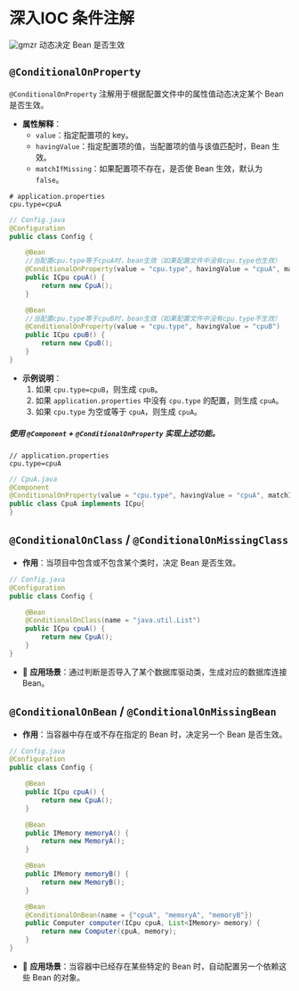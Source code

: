 # 深入IOC 条件注解
![gmzr](../Source/展示图片/gmzr.png)
动态决定 Bean 是否生效
## `@ConditionalOnProperty`
`@ConditionalOnProperty` 注解用于根据配置文件中的属性值动态决定某个 Bean 是否生效。

- **属性解释**：
  - `value`：指定配置项的 key。
  - `havingValue`：指定配置项的值，当配置项的值与该值匹配时，Bean 生效。
  - `matchIfMissing`：如果配置项不存在，是否使 Bean 生效，默认为 `false`。

```properties
# application.properties
cpu.type=cpuA
```

```java
// Config.java
@Configuration
public class Config {

    @Bean
    //当配置cpu.type等于cpuA时，bean生效（如果配置文件中没有cpu.type也生效）
    @ConditionalOnProperty(value = "cpu.type", havingValue = "cpuA", matchIfMissing = true)
    public ICpu cpuA() {
        return new CpuA();
    }

    @Bean
    //当配置cpu.type等于cpuB时，bean生效（如果配置文件中没有cpu.type不生效）
    @ConditionalOnProperty(value = "cpu.type", havingValue = "cpuB")
    public ICpu cpuB() {
        return new CpuB();
    }
}
```

- **示例说明**：
  1. 如果 `cpu.type=cpuB`，则生成 `cpuB`。
  2. 如果 `application.properties` 中没有 `cpu.type` 的配置，则生成 `cpuA`。
  3. 如果 `cpu.type` 为空或等于 `cpuA`，则生成 `cpuA`。

##### 使用 `@Component` + `@ConditionalOnProperty` 实现上述功能。
```properties
// application.properties  
cpu.type=cpuA
```
```java
// CpuA.java  
@Component  
@ConditionalOnProperty(value = "cpu.type", havingValue = "cpuA", matchIfMissing = true)  
public class CpuA implements ICpu{  
}
```

## `@ConditionalOnClass` / `@ConditionalOnMissingClass`
- **作用**：当项目中包含或不包含某个类时，决定 Bean 是否生效。

```java
// Config.java
@Configuration
public class Config {

    @Bean
    @ConditionalOnClass(name = "java.util.List")
    public ICpu cpuA() {
        return new CpuA();
    }
}
```

  * 💎   **应用场景**：通过判断是否导入了某个数据库驱动类，生成对应的数据库连接 Bean。

## `@ConditionalOnBean` / `@ConditionalOnMissingBean`
- **作用**：当容器中存在或不存在指定的 Bean 时，决定另一个 Bean 是否生效。

```java
// Config.java
@Configuration
public class Config {

    @Bean
    public ICpu cpuA() {
        return new CpuA();
    }

    @Bean
    public IMemory memoryA() {
        return new MemoryA();
    }

    @Bean
    public IMemory memoryB() {
        return new MemoryB();
    }

    @Bean
    @ConditionalOnBean(name = {"cpuA", "memoryA", "memoryB"})
    public Computer computer(ICpu cpuA, List<IMemory> memory) {
        return new Computer(cpuA, memory);
    }
}
```

 * 💎   **应用场景**：当容器中已经存在某些特定的 Bean 时，自动配置另一个依赖这些 Bean 的对象。